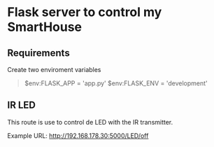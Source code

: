 # Flask server to control my SmartHouse

## Requirements

Create two enviroment variables

> $env:FLASK_APP = 'app.py'
> $env:FLASK_ENV = 'development'

## IR LED

This route is use to control de LED with the IR transmitter.

Example URL:
http://192.168.178.30:5000/LED/off
